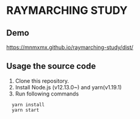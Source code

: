 # RAYMARCHING STUDY

## Demo
https://mnmxmx.github.io/raymarching-study/dist/


## Usage the source code
1. Clone this repository.
2. Install Node.js (v12.13.0~) and yarn(v1.19.1)
3. Run following commands
```
  yarn install  
  yarn start
```
